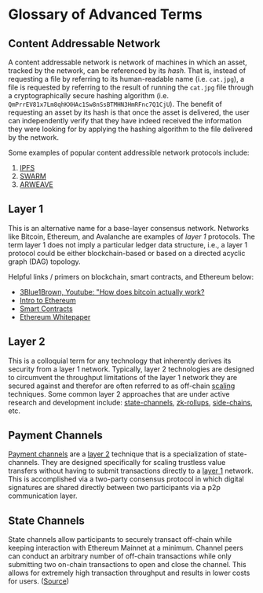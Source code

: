 # Glossary of Advanced Terms

## Content Addressable Network

A content addressable network is network of machines in which an asset, tracked by the network, can be referenced by its *hash*. That is, 
instead of requesting a file by referring to its human-readable name (i.e. `cat.jpg`), a file is requested by referring to the result of running
the `cat.jpg` file through a cryptographically secure hashing algorithm (i.e. `QmPrrEV81x7Lm8qhKXHAc1Sw8nSsBTMHN3HmRFnc7Q1CjU`). The benefit of 
requesting an asset by its hash is that once the asset is delivered, the user can independently verify that they have indeed received the information
they were looking for by applying the hashing algorithm to the file delivered by the network. 

Some examples of popular content addressible network protocols include:

1. [IPFS](https://ipfs.io)
2. [SWARM](https://www.ethswarm.org/)
3. [ARWEAVE](https://www.arweave.org/)

## Layer 1

This is an alternative name for a base-layer consensus network. Networks like Bitcoin, Ethereum, and Avalanche are examples of *layer 1* protocols. 
The term layer 1 does not imply a particular ledger data structure, i.e., a layer 1 protocol could be either blockchain-based or based on a 
directed acyclic graph (DAG) topology. 

Helpful links / primers on blockchain, smart contracts, and Ethereum below:

- [3Blue1Brown, Youtube: "How does bitcoin actually work?](https://www.youtube.com/watch?v=bBC-nXj3Ng4&t=3s)
- [Intro to Ethereum](https://ethereum.org/en/developers/docs/intro-to-ethereum/)
- [Smart Contracts](https://ethereum.org/en/developers/docs/smart-contracts/)
- [Ethereum Whitepaper](https://ethereum.org/en/whitepaper/)

## Layer 2

This is a colloquial term for any technology that inherently derives its security from a layer 1 network. Typically, layer 2 technologies are designed to circumvent
the throughput limitations of the layer 1 network they are secured against and therefor are often referred to as off-chain [scaling](https://ethereum.org/en/developers/docs/scaling/) 
techniques. Some common layer 2 approaches that are under active research and development include: [state-channels](https://ethereum.org/en/developers/docs/scaling/state-channels/), 
[zk-rollups](https://ethereum.org/en/developers/docs/scaling/layer-2-rollups/#zk-video), [side-chains](https://ethereum.org/en/developers/docs/scaling/sidechains/#top), etc.

## Payment Channels

[Payment channels](https://ieeexplore.ieee.org/stamp/stamp.jsp?arnumber=9300150) are a [layer 2](/documentation/gitbook/definitions-and-key-terms.md#layer-2) technique that is a 
specialization of state-channels. They are designed specifically for scaling trustless value transfers without having to submit transactions directly to a 
[layer 1](/documentation/gitbook/definitions-and-key-terms.md#layer-1) network. This is accomplished via a two-party consensus protocol in which digital 
signatures are shared directly between two participants via a p2p communication layer. 

## State Channels

State channels allow participants to securely transact off-chain while keeping interaction with Ethereum Mainnet at a minimum. Channel peers can conduct an arbitrary number of off-chain transactions while only submitting two on-chain transactions to open and close the channel. This allows for extremely high transaction throughput and results in lower costs for users. ([Source](https://ethereum.org/en/developers/docs/scaling/state-channels/))